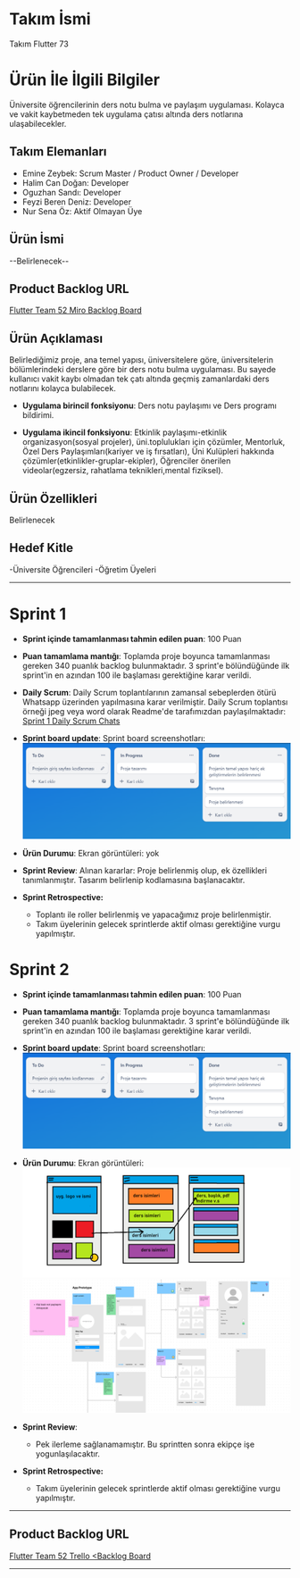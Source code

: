 # **Takım İsmi**

Takım Flutter 73

# Ürün İle İlgili Bilgiler

Üniversite öğrencilerinin ders notu bulma ve paylaşım uygulaması. Kolayca ve vakit kaybetmeden tek uygulama çatısı altında ders notlarına ulaşabilecekler.

## Takım Elemanları
- Emine Zeybek: Scrum Master / Product Owner / Developer
- Halim Can Doğan: Developer
- Oguzhan Sandı: Developer
- Feyzi Beren Deniz: Developer
- Nur Sena Öz: Aktif Olmayan Üye

## Ürün İsmi

--Belirlenecek--

## Product Backlog URL

[Flutter Team 52 Miro Backlog Board](https://miro.com/app/board/uXjVO4kRs2w=/)

## Ürün Açıklaması

Belirlediğimiz proje, ana temel yapısı, üniversitelere göre, üniversitelerin bölümlerindeki derslere göre bir ders notu bulma uygulaması. Bu sayede kullanıcı vakit kaybı olmadan tek çatı altında geçmiş zamanlardaki ders notlarını kolayca bulabilecek.


- **Uygulama birincil fonksiyonu**: Ders notu paylaşımı ve Ders programı bildirimi. 

- **Uygulama ikincil fonksiyonu**: Etkinlik paylaşımı-etkinlik organizasyon(sosyal projeler), üni.toplulukları için çözümler, Mentorluk, Özel Ders Paylaşımları(kariyer ve iş fırsatları), Üni Kulüpleri hakkında çözümler(etkinlikler-gruplar-ekipler), Öğrenciler önerilen videolar(egzersiz, rahatlama teknikleri,mental fiziksel).

## Ürün Özellikleri

Belirlenecek

## Hedef Kitle

-Üniversite Öğrencileri
-Öğretim Üyeleri

---

# Sprint 1

- **Sprint içinde tamamlanması tahmin edilen puan**: 100 Puan


- **Puan tamamlama mantığı**: Toplamda proje boyunca tamamlanması gereken 340 puanlık backlog bulunmaktadır. 3 sprint'e bölündüğünde ilk sprint'in en azından 100 ile başlaması gerektiğine karar verildi.


- **Daily Scrum**: Daily Scrum toplantılarının zamansal sebeplerden ötürü Whatsapp üzerinden yapılmasına karar verilmiştir. Daily Scrum toplantısı örneği jpeg veya word olarak Readme'de tarafımızdan paylaşılmaktadır: [Sprint 1 Daily Scrum Chats](https://github.com/OyunveUygulamaAkademisi/Bootcamp2022Example/blob/main/ProjectManagement/Sprint1Documents/DailyScrumMeetingNotesSprint1.docx?raw=true)

- **Sprint board update**: Sprint board screenshotları: 
![Backlog 1](https://raw.githubusercontent.com/halimcandogan/googleakademi-bootcamp22/main/sprint1.png) 


- **Ürün Durumu**: Ekran görüntüleri:
  yok
- **Sprint Review**: 
Alınan kararlar: Proje belirlenmiş olup, ek özellikleri tanımlanmıştır. Tasarım belirlenip kodlamasına başlanacaktır.

- **Sprint Retrospective:**
  - Toplantı ile roller belirlenmiş ve yapacağımız proje belirlenmiştir.
  - Takım üyelerinin gelecek sprintlerde aktif olması gerektiğine vurgu yapılmıştır.

 # Sprint 2

- **Sprint içinde tamamlanması tahmin edilen puan**: 100 Puan


- **Puan tamamlama mantığı**: Toplamda proje boyunca tamamlanması gereken 340 puanlık backlog bulunmaktadır. 3 sprint'e bölündüğünde ilk sprint'in en azından 100 ile başlaması gerektiğine karar verildi.


- **Sprint board update**: Sprint board screenshotları: 
![Backlog 1](https://raw.githubusercontent.com/halimcandogan/googleakademi-bootcamp22/main/sprint1.png)



- **Ürün Durumu**: Ekran görüntüleri:
  ![sablon](https://raw.githubusercontent.com/halimcandogan/googleakademi-bootcamp22/main/sprint2.png)
  ![sablon](https://raw.githubusercontent.com/halimcandogan/googleakademi-bootcamp22/main/sablon.png)
- **Sprint Review**: 
  - Pek ilerleme sağlanamamıştır. Bu sprintten sonra ekipçe işe yogunlaşılacaktır.

- **Sprint Retrospective:**
  - Takım üyelerinin gelecek sprintlerde aktif olması gerektiğine vurgu yapılmıştır.

---

## Product Backlog URL

[Flutter Team 52 Trello <Backlog Board](https://trello.com/invite/b/BuLUbNqo/ATTI20ec1a93792c738f0a5f60fb791e653287671B34/flutter)

---

